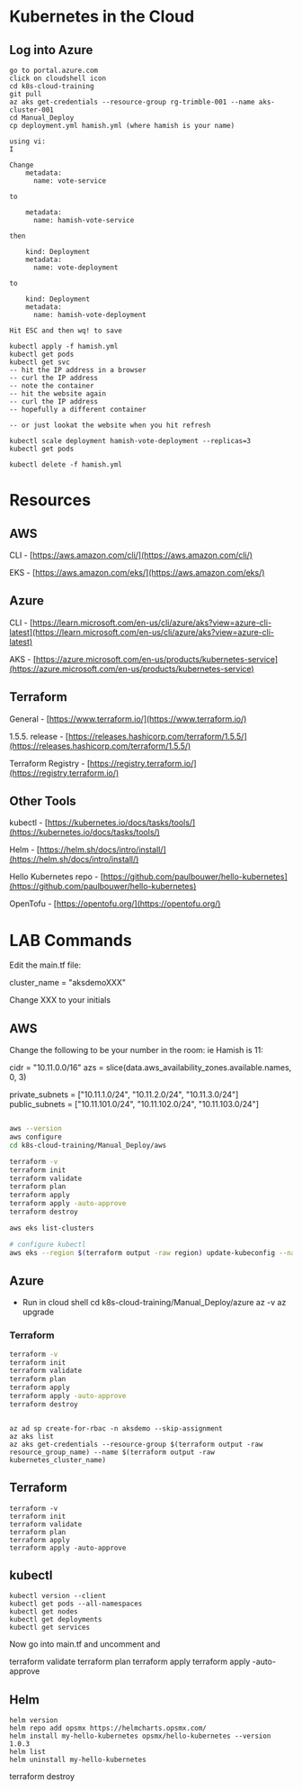 # Kubernetes in the Cloud

## Log into Azure

``` text
go to portal.azure.com
click on cloudshell icon
cd k8s-cloud-training
git pull
az aks get-credentials --resource-group rg-trimble-001 --name aks-cluster-001
cd Manual_Deploy
cp deployment.yml hamish.yml (where hamish is your name)

using vi:
I

Change
    metadata:
      name: vote-service

to 

    metadata:
      name: hamish-vote-service

then

    kind: Deployment
    metadata:
      name: vote-deployment

to

    kind: Deployment
    metadata:
      name: hamish-vote-deployment

Hit ESC and then wq! to save

kubectl apply -f hamish.yml
kubectl get pods
kubectl get svc
-- hit the IP address in a browser
-- curl the IP address
-- note the container
-- hit the website again
-- curl the IP address
-- hopefully a different container

-- or just lookat the website when you hit refresh

kubectl scale deployment hamish-vote-deployment --replicas=3
kubectl get pods

kubectl delete -f hamish.yml

```

# Resources

## AWS

CLI - [https://aws.amazon.com/cli/](https://aws.amazon.com/cli/)

EKS - [https://aws.amazon.com/eks/](https://aws.amazon.com/eks/)

## Azure

CLI - [https://learn.microsoft.com/en-us/cli/azure/aks?view=azure-cli-latest](https://learn.microsoft.com/en-us/cli/azure/aks?view=azure-cli-latest)

AKS - [https://azure.microsoft.com/en-us/products/kubernetes-service](https://azure.microsoft.com/en-us/products/kubernetes-service)

## Terraform

General - [https://www.terraform.io/](https://www.terraform.io/)

1.5.5. release - [https://releases.hashicorp.com/terraform/1.5.5/](https://releases.hashicorp.com/terraform/1.5.5/)

Terraform Registry - [https://registry.terraform.io/](https://registry.terraform.io/)

## Other Tools

kubectl - [https://kubernetes.io/docs/tasks/tools/](https://kubernetes.io/docs/tasks/tools/)

Helm - [https://helm.sh/docs/intro/install/](https://helm.sh/docs/intro/install/)

Hello Kubernetes repo - [https://github.com/paulbouwer/hello-kubernetes](https://github.com/paulbouwer/hello-kubernetes)

OpenTofu - [https://opentofu.org/](https://opentofu.org/)

# LAB Commands

Edit the main.tf file:

cluster_name = "aksdemoXXX"

Change XXX to your initials

## AWS

Change the following to be your number in the room:  ie Hamish is 11:

  cidr = "10.11.0.0/16"
  azs  = slice(data.aws_availability_zones.available.names, 0, 3)

  private_subnets = ["10.11.1.0/24", "10.11.2.0/24", "10.11.3.0/24"]
  public_subnets  = ["10.11.101.0/24", "10.11.102.0/24", "10.11.103.0/24"]


``` bash

aws --version
aws configure
cd k8s-cloud-training/Manual_Deploy/aws

terraform -v
terraform init
terraform validate
terraform plan
terraform apply
terraform apply -auto-approve
terraform destroy

aws eks list-clusters

# configure kubectl
aws eks --region $(terraform output -raw region) update-kubeconfig --name $(terraform output -raw cluster_name)
```

## Azure

- Run in cloud shell
cd k8s-cloud-training/Manual_Deploy/azure
az -v
az upgrade

### Terraform

``` bash
terraform -v
terraform init
terraform validate
terraform plan
terraform apply
terraform apply -auto-approve
terraform destroy
```

```

az ad sp create-for-rbac -n aksdemo --skip-assignment
az aks list
az aks get-credentials --resource-group $(terraform output -raw resource_group_name) --name $(terraform output -raw kubernetes_cluster_name)
```

## Terraform

```
terraform -v
terraform init
terraform validate
terraform plan
terraform apply
terraform apply -auto-approve
```

## kubectl

```
kubectl version --client
kubectl get pods --all-namespaces
kubectl get nodes
kubectl get deployments
kubectl get services
```

Now go into main.tf and uncomment and 

terraform validate
terraform plan
terraform apply
terraform apply -auto-approve

## Helm

```
helm version
helm repo add opsmx https://helmcharts.opsmx.com/
helm install my-hello-kubernetes opsmx/hello-kubernetes --version 1.0.3
helm list
helm uninstall my-hello-kubernetes
```

terraform destroy
